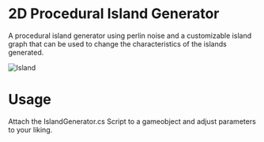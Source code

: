 # 2D Procedural Island Generator

A procedural island generator using perlin noise and a customizable island graph that can be used to change the characteristics of the islands generated.

![Island](https://user-images.githubusercontent.com/46405547/235856492-71923565-3518-4cc7-a988-34ab528a0af1.png)

# Usage

Attach the IslandGenerator.cs Script to a gameobject and adjust parameters to your liking.
